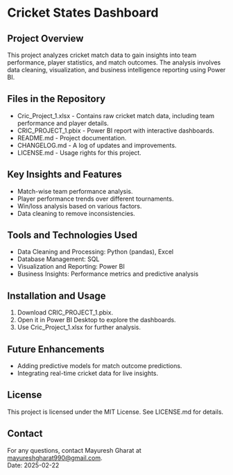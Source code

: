 # Cricket States Dashboard

## Project Overview  
This project analyzes cricket match data to gain insights into team performance, player statistics, and match outcomes. The analysis involves data cleaning, visualization, and business intelligence reporting using Power BI.  

## Files in the Repository  
- Cric_Project_1.xlsx - Contains raw cricket match data, including team performance and player details.  
- CRIC_PROJECT_1.pbix - Power BI report with interactive dashboards.  
- README.md - Project documentation.  
- CHANGELOG.md - A log of updates and improvements.  
- LICENSE.md - Usage rights for this project.  

## Key Insights and Features  
- Match-wise team performance analysis.  
- Player performance trends over different tournaments.  
- Win/loss analysis based on various factors.  
- Data cleaning to remove inconsistencies.  

## Tools and Technologies Used  
- Data Cleaning and Processing: Python (pandas), Excel  
- Database Management: SQL  
- Visualization and Reporting: Power BI  
- Business Insights: Performance metrics and predictive analysis  

## Installation and Usage  
1. Download CRIC_PROJECT_1.pbix.  
2. Open it in Power BI Desktop to explore the dashboards.  
3. Use Cric_Project_1.xlsx for further analysis.  

## Future Enhancements  
- Adding predictive models for match outcome predictions.  
- Integrating real-time cricket data for live insights.  

## License  
This project is licensed under the MIT License. See LICENSE.md for details.  

## Contact  
For any questions, contact Mayuresh Gharat at mayureshgharat990@gmail.com.  
Date: 2025-02-22  
